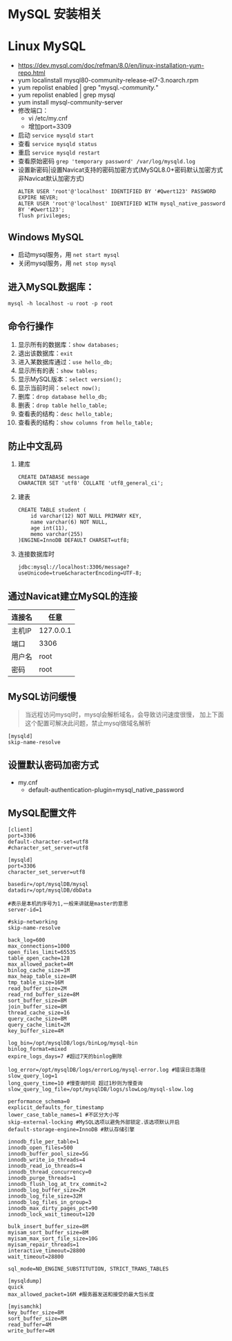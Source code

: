 # MySQL 安装相关

# Linux MySQL
- https://dev.mysql.com/doc/refman/8.0/en/linux-installation-yum-repo.html
- yum localinstall mysql80-community-release-el7-3.noarch.rpm
- yum repolist enabled | grep "mysql.*-community.*"
- yum repolist enabled | grep mysql
- yum install mysql-community-server
- 修改端口：
  - vi /etc/my.cnf
  - 增加port=3309
- 启动 `service mysqld start`
- 查看 `service mysqld status`
- 重启 `service mysqld restart`
- 查看原始密码 `grep 'temporary password' /var/log/mysqld.log`
- 设置新密码|设置Navicat支持的密码加密方式(MySQL8.0+密码默认加密方式非Navicat默认加密方式)
    ```mysql
    ALTER USER 'root'@'localhost' IDENTIFIED BY '#Qwert123' PASSWORD EXPIRE NEVER;
    ALTER USER 'root'@'localhost' IDENTIFIED WITH mysql_native_password BY '#Qwert123';
    flush privileges;
    ```

## Windows MySQL
- 启动mysql服务，用 `net start mysql`
- 关闭mysql服务，用 `net stop mysql`


## 进入MySQL数据库：
`mysql -h localhost -u root -p root`

## 命令行操作
1. 显示所有的数据库：`show databases;`
2. 退出该数据库：`exit`
3. 进入某数据库通过：`use hello_db;`
4. 显示所有的表：`show tables;`
5. 显示MySQL版本：`select version();`
6. 显示当前时间：`select now();`
7. 删库：`drop database hello_db;`
8. 删表：`drop table hello_table;`
9. 查看表的结构：`desc hello_table;`
10. 查看表的结构：`show columns from hello_table;`

## 防止中文乱码
1. 建库
    ```mysql
    CREATE DATABASE message
    CHARACTER SET 'utf8' COLLATE 'utf8_general_ci';
    ```
2. 建表
    ```mysql
    CREATE TABLE student (
        id varchar(12) NOT NULL PRIMARY KEY,
        name varchar(6) NOT NULL,
        age int(11),
        memo varchar(255)
    )ENGINE=InnoDB DEFAULT CHARSET=utf8;
    ```
3. 连接数据库时
    ```text
    jdbc:mysql://localhost:3306/message?useUnicode=true&characterEncoding=UTF-8;
    ```

## 通过Navicat建立MySQL的连接
| 连接名 | 任意 |
|--------|-----------|
| 主机IP | 127.0.0.1 |
| 端口   | 3306 |
| 用户名 | root |
| 密码   | root |

## MySQL访问缓慢
> 当远程访问mysql时，mysql会解析域名，会导致访问速度很慢，
> 加上下面这个配置可解决此问题，禁止mysql做域名解析
```
[mysqld]
skip-name-resolve
```

## 设置默认密码加密方式
- my.cnf
  - default-authentication-plugin=mysql_native_password

## MySQL配置文件
```editorconfig
[client]
port=3306
default-character-set=utf8
#character_set_server=utf8 

[mysqld]
port=3306
character_set_server=utf8

basedir=/opt/mysqlDB/mysql
datadir=/opt/mysqlDB/dbData

#表示是本机的序号为1,一般来讲就是master的意思
server-id=1

#skip-networking
skip-name-resolve

back_log=600
max_connections=1000
open_files_limit=65535
table_open_cache=128
max_allowed_packet=4M
binlog_cache_size=1M
max_heap_table_size=8M
tmp_table_size=16M
read_buffer_size=2M
read_rnd_buffer_size=8M
sort_buffer_size=8M
join_buffer_size=8M
thread_cache_size=16
query_cache_size=8M
query_cache_limit=2M
key_buffer_size=4M

log_bin=/opt/mysqlDB/logs/binLog/mysql-bin
binlog_format=mixed
expire_logs_days=7 #超过7天的binlog删除

log_error=/opt/mysqlDB/logs/errorLog/mysql-error.log #错误日志路径
slow_query_log=1
long_query_time=10 #慢查询时间 超过1秒则为慢查询
slow_query_log_file=/opt/mysqlDB/logs/slowLog/mysql-slow.log

performance_schema=0
explicit_defaults_for_timestamp
lower_case_table_names=1 #不区分大小写
skip-external-locking #MySQL选项以避免外部锁定.该选项默认开启
default-storage-engine=InnoDB #默认存储引擎

innodb_file_per_table=1
innodb_open_files=500
innodb_buffer_pool_size=5G
innodb_write_io_threads=4
innodb_read_io_threads=4
innodb_thread_concurrency=0
innodb_purge_threads=1
innodb_flush_log_at_trx_commit=2
innodb_log_buffer_size=2M
innodb_log_file_size=32M
innodb_log_files_in_group=3
innodb_max_dirty_pages_pct=90
innodb_lock_wait_timeout=120

bulk_insert_buffer_size=8M
myisam_sort_buffer_size=8M
myisam_max_sort_file_size=10G
myisam_repair_threads=1
interactive_timeout=28800
wait_timeout=28800

sql_mode=NO_ENGINE_SUBSTITUTION, STRICT_TRANS_TABLES

[mysqldump]
quick
max_allowed_packet=16M #服务器发送和接受的最大包长度

[myisamchk]
key_buffer_size=8M
sort_buffer_size=8M
read_buffer=4M
write_buffer=4M
```
